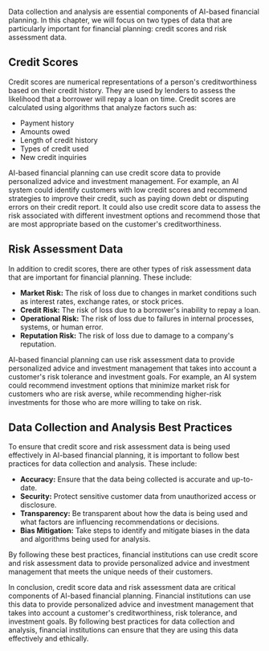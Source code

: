 
Data collection and analysis are essential components of AI-based financial planning. In this chapter, we will focus on two types of data that are particularly important for financial planning: credit scores and risk assessment data.

Credit Scores
-------------

Credit scores are numerical representations of a person's creditworthiness based on their credit history. They are used by lenders to assess the likelihood that a borrower will repay a loan on time. Credit scores are calculated using algorithms that analyze factors such as:

* Payment history
* Amounts owed
* Length of credit history
* Types of credit used
* New credit inquiries

AI-based financial planning can use credit score data to provide personalized advice and investment management. For example, an AI system could identify customers with low credit scores and recommend strategies to improve their credit, such as paying down debt or disputing errors on their credit report. It could also use credit score data to assess the risk associated with different investment options and recommend those that are most appropriate based on the customer's creditworthiness.

Risk Assessment Data
--------------------

In addition to credit scores, there are other types of risk assessment data that are important for financial planning. These include:

* **Market Risk:** The risk of loss due to changes in market conditions such as interest rates, exchange rates, or stock prices.
* **Credit Risk:** The risk of loss due to a borrower's inability to repay a loan.
* **Operational Risk:** The risk of loss due to failures in internal processes, systems, or human error.
* **Reputation Risk:** The risk of loss due to damage to a company's reputation.

AI-based financial planning can use risk assessment data to provide personalized advice and investment management that takes into account a customer's risk tolerance and investment goals. For example, an AI system could recommend investment options that minimize market risk for customers who are risk averse, while recommending higher-risk investments for those who are more willing to take on risk.

Data Collection and Analysis Best Practices
-------------------------------------------

To ensure that credit score and risk assessment data is being used effectively in AI-based financial planning, it is important to follow best practices for data collection and analysis. These include:

* **Accuracy:** Ensure that the data being collected is accurate and up-to-date.
* **Security:** Protect sensitive customer data from unauthorized access or disclosure.
* **Transparency:** Be transparent about how the data is being used and what factors are influencing recommendations or decisions.
* **Bias Mitigation:** Take steps to identify and mitigate biases in the data and algorithms being used for analysis.

By following these best practices, financial institutions can use credit score and risk assessment data to provide personalized advice and investment management that meets the unique needs of their customers.

In conclusion, credit score data and risk assessment data are critical components of AI-based financial planning. Financial institutions can use this data to provide personalized advice and investment management that takes into account a customer's creditworthiness, risk tolerance, and investment goals. By following best practices for data collection and analysis, financial institutions can ensure that they are using this data effectively and ethically.
